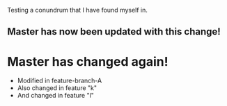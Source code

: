 Testing a conundrum that I have found myself in.

## Master has now been updated with this change!

# Master has changed again!

- Modified in feature-branch-A
- Also changed in feature "k"
- And changed in feature "l"
